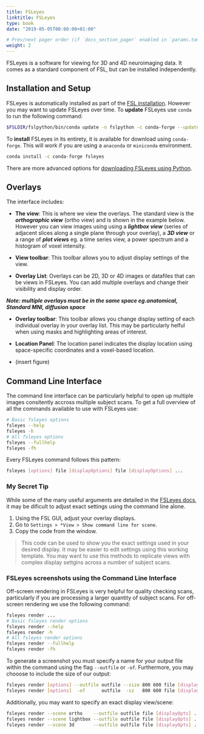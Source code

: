 ```yaml
---
title: FSLeyes
linktitle: FSLeyes
type: book
date: "2019-05-05T00:00:00+01:00"

# Prev/next pager order (if `docs_section_pager` enabled in `params.toml`)
weight: 2
---
```


FSLeyes is a software for viewing for 3D and 4D neuroimaging data. It comes as a standard component of FSL, but can be installed independently.

## Installation and Setup
FSLeyes is automatically installed as part of the [FSL installation](https://fsl.fmrib.ox.ac.uk/fsl/fslwiki/FSLeyes). However you may want to update FSLeyes over time. 
To **update** FSLeyes use ```conda``` to run the following command: 
```bash
$FSLDIR/fslpython/bin/conda update -n fslpython -c conda-forge --update-deps fsleyes
```
To **install** FSLeyes in its entirety, it is available for download using ```conda-forge```. This will work if you are using a ```anaconda``` or ```miniconda``` environment.  
```bash
conda install -c conda-forge fsleyes
```
There are more advanced options for [downloading FSLeyes using Python](https://users.fmrib.ox.ac.uk/~paulmc/fsleyes/userdoc/latest/install.html).

## Overlays

The interface includes: 
- **The view**: This is where we view the overlays. The standard view is the **_orthographic view_** (ortho view) and is shown in the example below. However you can view images using using a **_lightbox view_** (series of adjacent slices along a single plane through your overlay), a **_3D view_** or a range of **_plot views_** eg. a time series view, a power spectrum and a histogram of voxel intensity.
	
- **View toolbar**: This toolbar allows you to adjust display settings of the view.
	
- **Overlay List**: Overlays can be 2D, 3D or 4D images or datafiles that can be views in FSLeyes. You can add multiple overlays and change their visibility and display order.

**_Note: multiple overlays must be in the same space eg.anatomical, Standard MNI, diffusion space_**

- **Overlay toolbar**: This toolbar allows you change display setting of each individual overlay in your overlay list. This may be particularly helful when using masks and highlighting areas of interest. 
	
- **Location Panel**: The location panel indicates the display location using space-specific coordinates and a voxel-based location.

- (insert figure)

## Command Line Interface
The command line interface can be particularly helpful to open up multiple images consitently accross multiple subject scans.
To get a full overview of all the commands available to use with FSLeyes use: 
```bash
# Basic fsleyes options
fsleyes --help
fsleyes -h
# All fsleyes options
fsleyes --fullhelp
fsleyes -fh
```
Every FSLeyes command follows this pattern: 
```bash
fsleyes [options] file [displayOptions] file [displayOptions] ...
```
### My Secret Tip
While some of the many useful arguments are detailed in the [FSLeyes docs](https://users.fmrib.ox.ac.uk/~paulmc/fsleyes/userdoc/latest/command_line.html), it may be dificult to adjust exact settings using the command line alone. 
1. Using the FSL GUI, adjust your overlay displays.
2. Go to ```Settings > *View > Show command line for scene```. 
3. Copy the code from the window. 
> This code can be used to show you the exact settings used in your desired display. It may be easier to edit settings using this working template. You may want to use this methods to replicate views with complex display settgins across a number of subject scans. 

### FSLeyes screenshots using the Command Line Interface
Off-screen rendering in FSLeyes is very helpful for quality checking scans, particularly if you are processing a larger quantity of subject scans. 
For off-screen rendering we use the following command: 
```bash
fsleyes render ...
# Basic fsleyes render options
fsleyes render --help
fsleyes render -h
# All fsleyes render options
fsleyes render --fullhelp
fsleyes render -fh
```
To generate a screenshot you must specify a name for your output file within the command using the flag ```--outfile``` or ```-of```. Furthermore, you may chooose to include the size of our output: 
```bash
fsleyes render [options] --outfile outfile --size 800 600 file [displayOpts] ...
fsleyes render [options]  -of      outfile  -sz   800 600 file [displayOpts] ...
```
Additionally, you may want to specify an exact display view/scene:
```bash
fsleyes render --scene ortho    --outfile outfile file [displayOpts] ...
fsleyes render --scene lightbox --outfile outfile file [displayOpts] ...
fsleyes render --scene 3d       --outfile outfile file [displayOpts] ...
```
